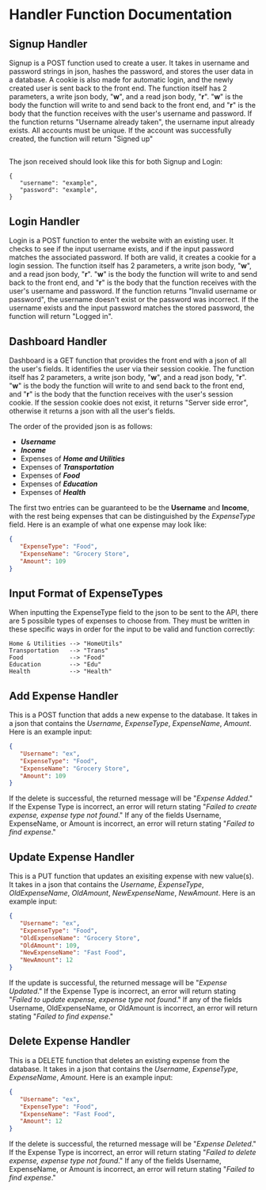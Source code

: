 # Handler Function Documentation
## Signup Handler
Signup is a POST function used to create a user. It takes in username and password strings in json, hashes the password, and stores the user data in a database. A cookie is also made for automatic login, and the newly created user is sent back to the front end.
The function itself has 2 parameters, a write json body, "**w**", and a read json body, "**r**". "**w**" is the body the function will write to and send back to the front end, and "**r**" is the body that the function receives with the user's username and password.
If the function returns "Username already taken", the username input already exists. All accounts must be unique. If the account was successfully created, the function will return "Signed up"

##

The json received should look like this for both Signup and Login:
```
{
   "username": "example",
   "password": "example",
}
```
## Login Handler
Login is a POST function to enter the website with an existing user. It checks to see if the input username exists, and if the input password matches the associated password. If both are valid, it creates a cookie for a login session.
The function itself has 2 parameters, a write json body, "**w**", and a read json body, "**r**". "**w**" is the body the function will write to and send back to the front end, and "**r**" is the body that the function receives with the user's username and password.
If the function returns "Invalid username or password", the username doesn't exist or the password was incorrect. If the username exists and the input password matches the stored password, the function will return "Logged in".

## Dashboard Handler
Dashboard is a GET function that provides the front end with a json of all the user's fields. It identifies the user via their session cookie.
The function itself has 2 parameters, a write json body, "**w**", and a read json body, "**r**". "**w**" is the body the function will write to and send back to the front end, and "**r**" is the body that the function receives with the user's session cookie.
If the session cookie does not exist, it returns "Server side error", otherwise it returns a json with all the user's fields.

The order of the provided json is as follows:
- ***Username***
- ***Income***
- Expenses of ***Home and Utilities***
- Expenses of ***Transportation***
- Expenses of ***Food***
- Expenses of ***Education***
- Expenses of ***Health***

The first two entries can be guaranteed to be the **Username** and **Income**, with the rest being expenses that can be distinguished by the *ExpenseType* field. Here is an example of what one expense may look like:

```JSON
{
   "ExpenseType": "Food",
   "ExpenseName": "Grocery Store",
   "Amount": 109
}
```


## Input Format of ExpenseTypes
When inputting the ExpenseType field to the json to be sent to the API, there are 5 possible types of expenses to choose from. They must be written in these specific ways in order for the input to be valid and function correctly:
```
Home & Utilities --> "HomeUtils"
Transportation   --> "Trans"
Food             --> "Food"
Education        --> "Edu"
Health           --> "Health"
```


## Add Expense Handler
This is a POST function that adds a new expense to the database. It takes in a json that contains the *Username*, *ExpenseType*, *ExpenseName*, *Amount*. Here is an example input:
```JSON
{
   "Username": "ex",
   "ExpenseType": "Food",
   "ExpenseName": "Grocery Store",
   "Amount": 109
}
```
If the delete is successful, the returned message will be "*Expense Added*." If the Expense Type is incorrect, an error will return stating "*Failed to create expense, expense type not found*." If any of the fields Username, ExpenseName, or Amount is incorrect, an error will return stating "*Failed to find expense*."


## Update Expense Handler
This is a PUT function that updates an exisiting expense with new value(s). It takes in a json that contains the *Username*, *ExpenseType*, *OldExpenseName*, *OldAmount*, *NewExpenseName*, *NewAmount*. Here is an example input:
```JSON
{
   "Username": "ex",
   "ExpenseType": "Food",
   "OldExpenseName": "Grocery Store",
   "OldAmount": 109,
   "NewExpenseName": "Fast Food",
   "NewAmount": 12
}
```
If the update is successful, the returned message will be "*Expense Updated*." If the Expense Type is incorrect, an error will return stating "*Failed to update expense, expense type not found*." If any of the fields Username, OldExpenseName, or OldAmount is incorrect, an error will return stating "*Failed to find expense*."


## Delete Expense Handler
This is a DELETE function that deletes an existing expense from the database. It takes in a json that contains the *Username*, *ExpenseType*, *ExpenseName*, *Amount*. Here is an example input:
```JSON
{
   "Username": "ex",
   "ExpenseType": "Food",
   "ExpenseName": "Fast Food",
   "Amount": 12
}
```
If the delete is successful, the returned message will be "*Expense Deleted*." If the Expense Type is incorrect, an error will return stating "*Failed to delete expense, expense type not found*." If any of the fields Username, ExpenseName, or Amount is incorrect, an error will return stating "*Failed to find expense*."